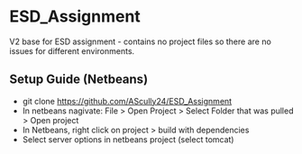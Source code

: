 # ESD_Assignment
V2 base for ESD assignment - contains no project files so there are no issues for different environments.

## Setup Guide (Netbeans)
* git clone https://github.com/AScully24/ESD_Assignment
* In netbeans nagivate: File > Open Project > Select Folder that was pulled > Open project
* In Netbeans, right click on project > build with dependencies
* Select server options in netbeans project (select tomcat)
